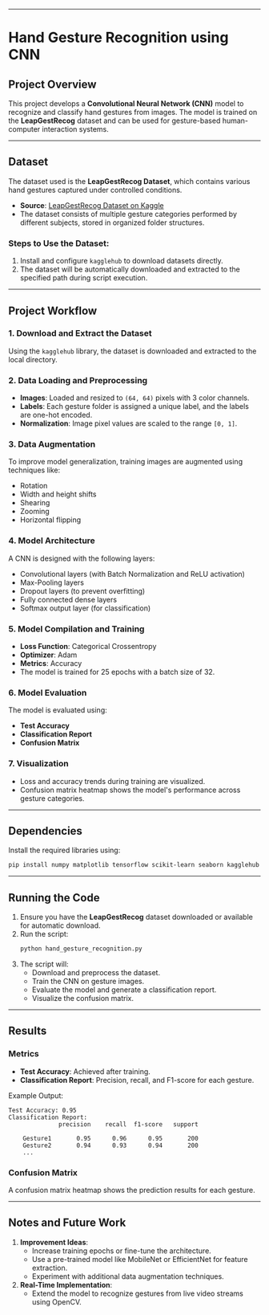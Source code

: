 
---

# Hand Gesture Recognition using CNN

## Project Overview
This project develops a **Convolutional Neural Network (CNN)** model to recognize and classify hand gestures from images. The model is trained on the **LeapGestRecog** dataset and can be used for gesture-based human-computer interaction systems.

---

## Dataset
The dataset used is the **LeapGestRecog Dataset**, which contains various hand gestures captured under controlled conditions.

- **Source**: [LeapGestRecog Dataset on Kaggle](https://www.kaggle.com/gti-upm/leapgestrecog)
- The dataset consists of multiple gesture categories performed by different subjects, stored in organized folder structures.

### Steps to Use the Dataset:
1. Install and configure `kagglehub` to download datasets directly.
2. The dataset will be automatically downloaded and extracted to the specified path during script execution.

---

## Project Workflow

### 1. **Download and Extract the Dataset**
Using the `kagglehub` library, the dataset is downloaded and extracted to the local directory.

### 2. **Data Loading and Preprocessing**
- **Images**: Loaded and resized to `(64, 64)` pixels with 3 color channels.
- **Labels**: Each gesture folder is assigned a unique label, and the labels are one-hot encoded.
- **Normalization**: Image pixel values are scaled to the range `[0, 1]`.

### 3. **Data Augmentation**
To improve model generalization, training images are augmented using techniques like:
- Rotation
- Width and height shifts
- Shearing
- Zooming
- Horizontal flipping

### 4. **Model Architecture**
A CNN is designed with the following layers:
- Convolutional layers (with Batch Normalization and ReLU activation)
- Max-Pooling layers
- Dropout layers (to prevent overfitting)
- Fully connected dense layers
- Softmax output layer (for classification)

### 5. **Model Compilation and Training**
- **Loss Function**: Categorical Crossentropy
- **Optimizer**: Adam
- **Metrics**: Accuracy
- The model is trained for 25 epochs with a batch size of 32.

### 6. **Model Evaluation**
The model is evaluated using:
- **Test Accuracy**
- **Classification Report**
- **Confusion Matrix**

### 7. **Visualization**
- Loss and accuracy trends during training are visualized.
- Confusion matrix heatmap shows the model's performance across gesture categories.

---

## Dependencies

Install the required libraries using:
```bash
pip install numpy matplotlib tensorflow scikit-learn seaborn kagglehub
```

---

## Running the Code

1. Ensure you have the **LeapGestRecog** dataset downloaded or available for automatic download.
2. Run the script:
   ```bash
   python hand_gesture_recognition.py
   ```
3. The script will:
   - Download and preprocess the dataset.
   - Train the CNN on gesture images.
   - Evaluate the model and generate a classification report.
   - Visualize the confusion matrix.

---

## Results

### Metrics
- **Test Accuracy**: Achieved after training.
- **Classification Report**: Precision, recall, and F1-score for each gesture.

Example Output:
```
Test Accuracy: 0.95
Classification Report:
              precision    recall  f1-score   support

    Gesture1       0.95      0.96      0.95       200
    Gesture2       0.94      0.93      0.94       200
    ...
```

### Confusion Matrix
A confusion matrix heatmap shows the prediction results for each gesture.

---

## Notes and Future Work
1. **Improvement Ideas**:
   - Increase training epochs or fine-tune the architecture.
   - Use a pre-trained model like MobileNet or EfficientNet for feature extraction.
   - Experiment with additional data augmentation techniques.
2. **Real-Time Implementation**:
   - Extend the model to recognize gestures from live video streams using OpenCV.


